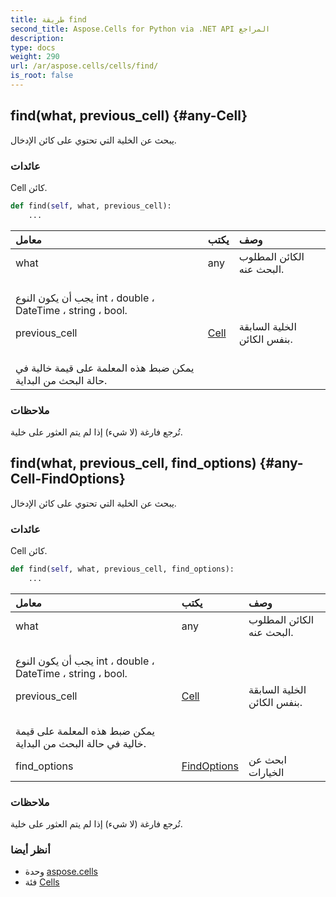 ```yaml
---
title: طريقة find
second_title: Aspose.Cells for Python via .NET API المراجع
description:
type: docs
weight: 290
url: /ar/aspose.cells/cells/find/
is_root: false
---
```

##  find(what, previous_cell) {#any-Cell}
يبحث عن الخلية التي تحتوي على كائن الإدخال.


###  عائدات

Cell كائن.


```python
def find(self, what, previous_cell):
    ...
```


| معامل| يكتب| وصف|
| :- | :- | :- |
| what | any | الكائن المطلوب البحث عنه.<br/> يجب أن يكون النوع int ، double ، DateTime ، string ، bool.|
| previous_cell | [Cell](/cells/python-net/ar/aspose.cells/cell) | الخلية السابقة بنفس الكائن.<br/> يمكن ضبط هذه المعلمة على قيمة خالية في حالة البحث من البداية.|
###  ملاحظات

تُرجع فارغة (لا شيء) إذا لم يتم العثور على خلية.

##  find(what, previous_cell, find_options) {#any-Cell-FindOptions}

يبحث عن الخلية التي تحتوي على كائن الإدخال.


###  عائدات

Cell كائن.


```python
def find(self, what, previous_cell, find_options):
    ...
```


| معامل| يكتب| وصف|
| :- | :- | :- |
| what | any | الكائن المطلوب البحث عنه.<br/> يجب أن يكون النوع int ، double ، DateTime ، string ، bool.|
| previous_cell | [Cell](/cells/python-net/ar/aspose.cells/cell) | الخلية السابقة بنفس الكائن.<br/> يمكن ضبط هذه المعلمة على قيمة خالية في حالة البحث من البداية.|
| find_options | [FindOptions](/cells/python-net/ar/aspose.cells/findoptions) | ابحث عن الخيارات|
###  ملاحظات

تُرجع فارغة (لا شيء) إذا لم يتم العثور على خلية.


###  أنظر أيضا

* وحدة [aspose.cells](../../)
* فئة [Cells](/cells/python-net/ar/aspose.cells/cells)

